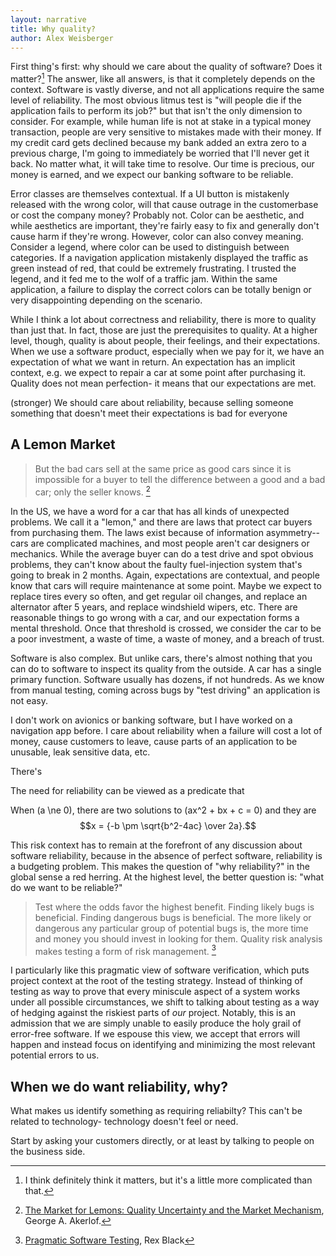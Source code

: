 ```yaml
---
layout: narrative
title: Why quality?
author: Alex Weisberger
---
```


First thing's first: why should we care about the quality of software? Does it matter?[^fn1] The answer, like all answers, is that it completely depends on the context. Software is vastly diverse, and not all applications require the same level of reliability. The most obvious litmus test is "will people die if the application fails to perform its job?" but that isn't the only dimension to consider. For example, while human life is not at stake in a typical money transaction, people are very sensitive to mistakes made with their money. If my credit card gets declined because my bank added an extra zero to a previous charge, I'm going to immediately be worried that I'll never get it back. No matter what, it will take time to resolve. Our time is precious, our money is earned, and we expect our banking software to be reliable.

Error classes are themselves contextual. If a UI button is mistakenly released with the wrong color, will that cause outrage in the customerbase or cost the company money? Probably not. Color can be aesthetic, and while aesthetics are important, they're fairly easy to fix and generally don't cause harm if they're wrong. However, color can also convey meaning. Consider a legend, where color can be used to distinguish between categories. If a navigation application mistakenly displayed the traffic as green instead of red, that could be extremely frustrating. I trusted the legend, and it fed me to the wolf of a traffic jam. Within the same application, a failure to display the correct colors can be totally benign or very disappointing depending on the scenario.

While I think a lot about correctness and reliability, there is more to quality than just that. In fact, those are just the prerequisites to quality. At a higher level, though, quality is about people, their feelings, and their expectations. When we use a software product, especially when we pay for it, we have an expectation of what we want in return. An expectation has an implicit context, e.g. we expect to repair a car at some point after purchasing it. Quality does not mean perfection- it means that our expectations are met.

(stronger) We should care about reliability, because selling someone something that doesn't meet their expectations is bad for everyone

## A Lemon Market

> But the bad cars sell at the same price as good cars since it is impossible for a buyer to tell the difference between a good and a bad car; only the seller knows. [^fn2]

In the US, we have a word for a car that has all kinds of unexpected problems. We call it a "lemon," and there are laws that protect car buyers from purchasing them. The laws exist because of information asymmetry-- cars are complicated machines, and most people aren't car designers or mechanics. While the average buyer can do a test drive and spot obvious problems, they can't know about the faulty fuel-injection system that's going to break in 2 months. Again, expectations are contextual, and people know that cars will require maintenance at some point. Maybe we expect to replace tires every so often, and get regular oil changes, and replace an alternator after 5 years, and replace windshield wipers, etc. There are reasonable things to go wrong with a car, and our expectation forms a mental threshold. Once that threshold is crossed, we consider the car to be a poor investment, a waste of time, a waste of money, and a breach of trust.

Software is also complex. But unlike cars, there's almost nothing that you can do to software to inspect its quality from the outside. A car has a single primary function. Software usually has dozens, if not hundreds. As we know from manual testing, coming across bugs by "test driving" an application is not easy. 



I don't work on avionics or banking software, but I have worked on a navigation app before. I care about reliability when a failure will cost a lot of money, cause customers to leave, cause parts of an application to be unusable, leak sensitive data, etc. 

There's 

The need for reliability can be viewed as a predicate that 

When \(a \ne 0\), there are two solutions to \(ax^2 + bx + c = 0\) and they are
$$x = {-b \pm \sqrt{b^2-4ac} \over 2a}.$$

This risk context has to remain at the forefront of any discussion about software reliability, because in the absence of perfect software,  reliability is a budgeting problem. This makes the question of "why reliability?" in the global sense a red herring. At the highest level, the better question is: "what do we want to be reliable?"

> Test where the odds favor the highest benefit. Finding likely bugs is beneficial. Finding dangerous bugs is beneficial. The more likely or dangerous any particular group of potential bugs is, the more time and money you should invest in looking for them. Quality risk analysis makes testing a form of risk management. [^fn3]

I particularly like this pragmatic view of software verification, which puts project context at the root of the testing strategy. Instead of thinking of testing as way to prove that every miniscule aspect of a system works under all possible circumstances, we shift to talking about testing as a way of hedging against the riskiest parts of *our* project. Notably, this is an admission that we are simply unable to easily produce the holy grail of error-free software. If we espouse this view, we accept that errors will happen and instead focus on identifying and minimizing the most relevant potential errors to us.

## When we do want reliability, why?

What makes us identify something as requiring reliabilty? This can't be related to technology- technology doesn't feel or need. 

Start by asking your customers directly, or at least by talking to people on the business side.

[^fn1]: I think definitely think it matters, but it's a little more complicated than that.

[^fn2]: [The Market for Lemons: Quality Uncertainty and the Market Mechanism](https://viterbi-web.usc.edu/~shaddin/cs590fa13/papers/AkerlofMarketforLemons.pdf), George A. Akerlof.

[^fn3]: [Pragmatic Software Testing](https://www.oreilly.com/library/view/pragmatic-software-testing/9780470127902/), Rex Black

